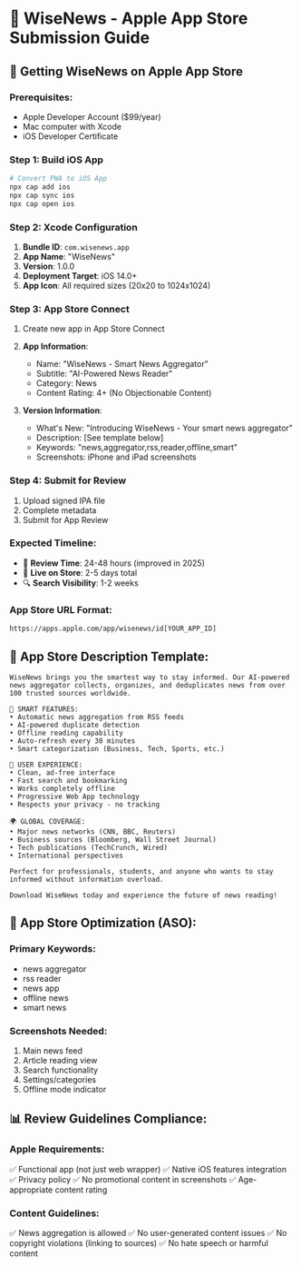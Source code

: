 # 🍎 WiseNews - Apple App Store Submission Guide

## 🎯 Getting WiseNews on Apple App Store

### Prerequisites:
- Apple Developer Account ($99/year)
- Mac computer with Xcode
- iOS Developer Certificate

### Step 1: Build iOS App
```bash
# Convert PWA to iOS App
npx cap add ios
npx cap sync ios  
npx cap open ios
```

### Step 2: Xcode Configuration
1. **Bundle ID**: `com.wisenews.app`
2. **App Name**: "WiseNews"
3. **Version**: 1.0.0
4. **Deployment Target**: iOS 14.0+
5. **App Icon**: All required sizes (20x20 to 1024x1024)

### Step 3: App Store Connect
1. Create new app in App Store Connect
2. **App Information**:
   - Name: "WiseNews - Smart News Aggregator"
   - Subtitle: "AI-Powered News Reader"
   - Category: News
   - Content Rating: 4+ (No Objectionable Content)

3. **Version Information**:
   - What's New: "Introducing WiseNews - Your smart news aggregator"
   - Description: [See template below]
   - Keywords: "news,aggregator,rss,reader,offline,smart"
   - Screenshots: iPhone and iPad screenshots

### Step 4: Submit for Review
1. Upload signed IPA file
2. Complete metadata
3. Submit for App Review

### Expected Timeline:
- 📅 **Review Time**: 24-48 hours (improved in 2025)
- 🚀 **Live on Store**: 2-5 days total
- 🔍 **Search Visibility**: 1-2 weeks

### App Store URL Format:
`https://apps.apple.com/app/wisenews/id[YOUR_APP_ID]`

## 📝 App Store Description Template:
```
WiseNews brings you the smartest way to stay informed. Our AI-powered news aggregator collects, organizes, and deduplicates news from over 100 trusted sources worldwide.

🧠 SMART FEATURES:
• Automatic news aggregation from RSS feeds
• AI-powered duplicate detection
• Offline reading capability
• Auto-refresh every 30 minutes
• Smart categorization (Business, Tech, Sports, etc.)

📱 USER EXPERIENCE:
• Clean, ad-free interface
• Fast search and bookmarking
• Works completely offline
• Progressive Web App technology
• Respects your privacy - no tracking

🌍 GLOBAL COVERAGE:
• Major news networks (CNN, BBC, Reuters)
• Business sources (Bloomberg, Wall Street Journal)
• Tech publications (TechCrunch, Wired)
• International perspectives

Perfect for professionals, students, and anyone who wants to stay informed without information overload.

Download WiseNews today and experience the future of news reading!
```

## 🎯 App Store Optimization (ASO):

### Primary Keywords:
- news aggregator
- rss reader  
- news app
- offline news
- smart news

### Screenshots Needed:
1. Main news feed
2. Article reading view
3. Search functionality
4. Settings/categories
5. Offline mode indicator

## 📊 Review Guidelines Compliance:

### Apple Requirements:
✅ Functional app (not just web wrapper)
✅ Native iOS features integration
✅ Privacy policy
✅ No promotional content in screenshots
✅ Age-appropriate content rating

### Content Guidelines:
✅ News aggregation is allowed
✅ No user-generated content issues
✅ No copyright violations (linking to sources)
✅ No hate speech or harmful content
